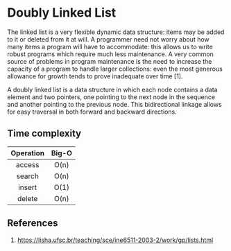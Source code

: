 # Doubly Linked List

The linked list is a very flexible dynamic data structure: items may be added to it or deleted from it at will. A programmer need not worry about how many items a program will have to accommodate: this allows us to write robust programs which require much less maintenance. A very common source of problems in program maintenance is the need to increase the capacity of a program to handle larger collections: even the most generous allowance for growth tends to prove inadequate over time [1].

A doubly linked list is a data structure in which each node contains a data element and two pointers, one pointing to the next node in the sequence and another pointing to the previous node. This bidirectional linkage allows for easy traversal in both forward and backward directions.


## Time complexity
| Operation | Big-O |
| :---: | :---: |
| access | O(n) |
| search | O(n) |
| insert | O(1) |
| delete | O(n) |

## References
1. https://lisha.ufsc.br/teaching/sce/ine6511-2003-2/work/gp/lists.html